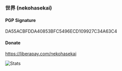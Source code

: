 ### 世界 (nekohasekai)

#### PGP Signature

DA55ACBFDDA40853BFC5496ECD109927C34A63C4

#### Donate

https://liberapay.com/nekohasekai

![Stats](https://github-readme-stats.vercel.app/api?username=nekohasekai&show_icons=true&count_private=true&icon_color=FB7299&title_color=FB7299)